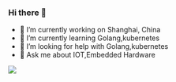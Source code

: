 ### Hi there 👋

- 🔭 I’m currently working on Shanghai, China
- 🌱 I’m currently learning Golang,kubernetes
- 🤔 I’m looking for help with Golang,kubernetes
- 💬 Ask me about IOT,Embedded Hardware

![](https://github-readme-stats.vercel.app/api?username=zsy-cn)